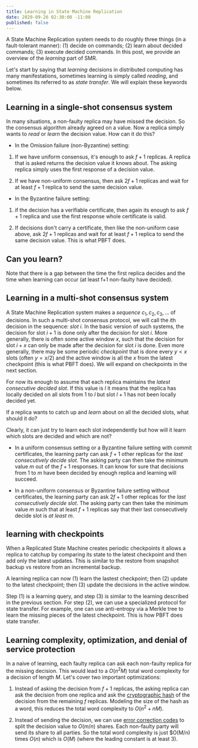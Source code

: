 ```yaml
---
title: Learning in State Machine Replication
date: 2020-09-26 02:30:00 -11:00
published: false
---
```


A State Machine Replication system needs to do roughly three things (in a fault-tolerant manner): (1) decide on commands; (2) learn about decided commands; (3) execute decided commands. In this post, we provide an overview of the *learning* part of SMR.

Let's start by saying that *learning* decisions in distributed computing has many manifestations, sometimes learning is simply called *reading*, and sometimes its referred to as *state transfer*. We will explain these keywords below.

## Learning in a single-shot consensus system

In many situations, a non-faulty replica may have missed the decision. So the consensus algorithm already agreed on a value. Now a replica simply wants to *read* or *learn* the decision value. How can it do this?

- In the Omission failure (non-Byzantine) setting:

1. If we have uniform consensus, it's enough to ask $f+1$ replicas. A replica that is asked returns the decision value it knows about. The asking replica simply uses the first response of a decision value. 

2. If we have non-uniform consensus, then ask $2f+1$ replicas and wait for at least $f+1$ replica to send the same decision value.  

- In the Byzantine failure setting:

1. if the decision has a verifiable certificate, then again its enough to ask $f+1$ replica and use the first response whole certificate is valid.

2. If decisions don't carry a certificate, then like the non-uniform case above, ask $2f+1$ replicas and wait for at least $f+1$ replica to send the same decision value. This is what PBFT does.

## Can you learn?

Note that there is a gap between the time the first replica decides and the time when learning can occur (at least f+1 non-faulty have decided). 


## Learning in a multi-shot consensus system

A State Machine Replication system makes a *sequence* $c_1,c_2,c_3,\dots$ of decisions. In such a multi-shot consensus protocol, we will call the $i$th decision in the sequence: *slot $i$*. In the basic version of such systems, the decision for slot $i+1$ is done only after the decision for slot $i$. More generally, there is often some active window $x$, such that the decision for slot $i+x$ can only be made after the decision for slot $i$ is done. Even more generally, there may be some periodic *checkpoint* that is done every $y<x$ slots (often $y=x/2)$ and the active window is all the $x$ from the latest checkpoint (this is what PBFT does). We will expand on checkpoints in the next section.

For now its enough to assume that each replica maintains the *latest consecutive decided slot*. If this value is $l$ it means that the replica has locally decided on all slots from 1 to $l$ but slot $l+1$ has not been locally decided yet. 

If a replica wants to catch up and *learn* about on all the decided slots, what should it do?

Clearly, it can just try to learn each slot independently but how will it learn which slots are decided and which are not?

- In a uniform consensus setting or a Byzantine failure setting with commit certificates, the learning party can ask $f+1$ other replicas for the *last consecutively decide slot*. The asking party can then take the minimum value $m$ out of the $f+1$ responses. It can know for sure that decisions from 1 to $m$ have been decided by enough replica and learning will succeed.

- In a non-uniform consensus or Byzantine failure setting without certificates, the learning party can ask $2f+1$ other replicas for the *last consecutively decide slot*. The asking party can then take the minimum value $m$ such that at least $f+1$ replicas say that their last consecutively decide slot is *at least* $m$.

## learning with checkpoints

When a Replicated State Machine creates periodic checkpoints it allows a replica to catchup by comparing its state to the latest checkpoint and then add only the latest updates. This is similar to the restore from snapshot backup vs restore from an incremental backup.

A learning replica can now (1) learn the lastest checkpoint; then (2) update to the latest checkpoint; then (3) update the decisions in the active window.

Step (1) is a learning query, and step (3) is similar to the learning described in the previous section. For step (2), we can use a specialized protocol for state transfer. For example, one can use anti-entropy via a Merkle tree to learn the missing pieces of the latest checkpoint. This is how PBFT does state transfer. 

## Learning complexity, optimization, and denial of service protection

In a naive of learning, each faulty replica can ask each non-faulty replica for the missing decision. This would lead to a  $O(n^2 M)$ total word complexity for a decision of length $M$. Let's cover two important optimizations:

1. Instead of asking the decision from $f+1$ replicas, the asking replica can ask the decision from one replica and ask the [cryptographic hash](https://decentralizedthoughts.github.io/2020-08-28-what-is-a-cryptographic-hash-function/) of the decision from the remaining $f$ replicas. Modeling the size of the hash as a word, this reduces the total word complexity to $O(n^2 + n M)$.

2. Instead of sending the decision, we can use [error correction codes](https://users.ece.cmu.edu/~jwylie/pubs/CMU-PDL-03-104.pdf) to split the decision value to $O(m/n)$ shares. Each non-faulty party will send its share to all parties. So the total word complexity is just $O(M/n) times $O(n)$ which is $O(M)$ (where the leading constant is at least 3).



